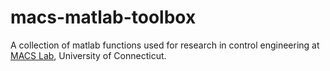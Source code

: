 # macs-matlab-toolbox
A collection of matlab functions used for research in control engineering at [MACS Lab](http://xchen.lab.uconn.edu/), University of Connecticut.